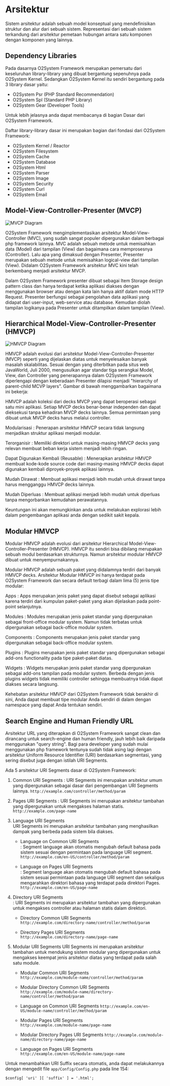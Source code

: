 # Arsitektur

Sistem arsitektur adalah sebuah model konseptual yang mendefinisikan struktur dan alur dari sebuah sistem. Representasi dari sebuah sistem terkandung dari arsitektur pemetaan hubungan antara satu komponen dengan komponen yang lainnya.

## Dependency Libraries

Pada dasarnya O2System Framework merupakan pemersatu dari keseluruhan library-library yang dibuat bergantung sepenuhnya pada O2System Kernel. Sedangkan O2System Kernel itu sendiri bergantung pada 3 library dasar yaitu:

- O2System Psr (PHP Standard Recommendation)
- O2System Spl (Standard PHP Library)
- O2System Gear (Developer Tools)

Untuk lebih jelasnya anda dapat membacanya di bagian Dasar dari O2System Framework.

Daftar library-library dasar ini merupakan bagian dari fondasi dari O2System Framework:

- O2System Kernel / Reactor
- O2System Filesystem
- O2System Cache
- O2System Database
- O2System Html
- O2System Parser
- O2System Image
- O2System Security
- O2System Curl
- O2System Email

## Model-View-Controller-Presenter (MVCP)

![MVCP Diagram](../../images/mvc.png)

O2System Framework mengimplementasikan arsitektur Model-View-Controller (MVC), yang sudah sangat populer dipergunakan dalam berbagai php framework lainnya. MVC adalah sebuah metode untuk memisahkan data (Model) dari tampilan (View) dan bagaimana cara memprosesnya (Controller). Lalu apa yang dimaksud dengan Presenter, Presenter merupakan sebuah metode untuk memisahkan logical-view dari tampilan (View). Didalam O2System Framework arsitektur MVC kini telah berkembang menjadi arsitektur MVCP.

Dalam O2System Framework presenter dibuat sebagai Item Storage design pattern class dan hanya terdapat ketika aplikasi diakses dengan menggunakan browser atau dengan kata lain hanya aktif dalam mode HTTP Request. Presenter berfungsi sebagai pengolahan data aplikasi yang didapat dari user-input, web-service atau database. Kemudian diolah tampilan logikanya pada Presenter untuk ditampilkan dalam tampilan (View).

## Hierarchical Model-View-Controller-Presenter (HMVCP)

![HMVCP Diagram](../../images/HMVCP.png)

HMVCP adalah evolusi dari arsitektur Model-View-Controller-Presenter (MVCP) seperti yang dijelaskan diatas untuk menyelesaikan banyak masalah skalabilitas. Sesuai dengan yang diterbitkan pada situs web JavaWorld, Juli 2000, mengusulkan agar standar tiga serangkai Model, View, dan Controller yang penerapannya dalam O2System Framework diperlengapi dengan keberadaan Presenter dilapisi menjadi "hierarchy of parent-child MCVP layers". Gambar di bawah menggambarkan bagaimana ini bekerja:

HMVCP adalah koleksi dari decks MVCP yang dapat beroperasi sebagai satu mini aplikasi. Setiap MVCP decks benar-benar independen dan dapat dieksekusi tanpa kehadiran MVCP decks lainnya. Semua permintaan yang dibuat untuk MVCP decks harus melalui controller.


Modularisasi 
: Penerapan arsitektur HMVCP secara tidak langsung menjadikan struktur aplikasi menjadi modular.

Terorganisir 
: Memiliki direktori untuk masing-masing HMVCP decks yang relevan membuat beban kerja sistem menjadi lebih ringan.

Dapat Digunakan Kembali (Reusable) 
: Menerapkan arsitektur HMVCP membuat kode-kode source code dari masing-masing HMVCP decks dapat digunakan kembali diproyek-proyek aplikasi lainnya.

Mudah Dirawat 
: Membuat aplikasi menjadi lebih mudah untuk dirawat tanpa harus mengganggu HMVCP decks lainnya.

Mudah Diperluas 
: Membuat aplikasi menjadi lebih mudah untuk diperluas tanpa mengorbankan kemudahan perawatannya.

Keuntungan ini akan memungkinkan anda untuk melakukan explorasi lebih dalam pengembangan aplikasi anda dengan sedikit sakit kepala.

## Modular HMVCP

Modular HMVCP adalah evolusi dari arsitektur Hierarchical Model-View-Controller-Presenter (HMVCP). HMVCP itu sendiri bisa dibilang merupakan sebuah modul berdasarkan strukturnya. Namun arsitektur modular HMVCP dibuat untuk menyempurnakannya.

Modular HMVCP adalah sebuah paket yang didalamnya terdiri dari banyak HMVCP decks. Arsitektur Modular HMVCP ini hanya terdapat pada O2System Framework dan secara default terbagi dalam lima (5) jenis tipe modular:

Apps 
: Apps merupakan jenis paket yang dapat disebut sebagai aplikasi karena terdiri dari kumpulan paket-paket yang akan dijelaskan pada point-point selanjutnya.

Modules 
: Modules merupakan jenis paket standar yang dipergunakan sebagai front-office modular system. Namun tidak terbatas untuk dipergunakan sebagai back-office modular system.

Components 
: Components merupakan jenis paket standar yang dipergunakan sebagai back-office modular system.

Plugins 
: Plugins merupakan jenis paket standar yang dipergunakan sebagai add-ons functionality pada tipe paket-paket diatas.

Widgets 
: Widgets merupakan jenis paket standar yang dipergunakan sebagai add-ons tampilan pada modular system. Berbeda dengan jenis plugins widgets tidak memiliki controller sehingga membuatnya tidak dapat diakses secara langsung.

Kehebatan arsitektur HMVCP dari O2System Framework tidak berakhir di sini, Anda dapat membuat tipe modular Anda sendiri di dalam dengan namespace yang dapat Anda tentukan sendiri.

## Search Engine and Human Friendly URL

Arsitektur URL yang diterapkan di O2System Framework sangat clean dan dirancang untuk search-engine dan human friendly, jauh lebih baik daripada menggunakan "query string". Bagi para developer yang sudah mulai menggunakan php framework tentunya sudah tidak asing lagi dengan arsitektur Uniform Resource Identifier (URI) berdasarkan segmentasi, yang sering disebut juga dengan istilah URI Segments.

Ada 5 arsitektur URI Segments dasar di O2System Framework:

1. Common URI Segments 
: URI Segments ini merupakan arsitektur umum yang dipergunakan sebagai dasar dari pengembangan URI Segments lainnya.
`http://example.com/controller/method/param`

2. Pages URI Segments 
: URI Segments ini merupakan arsitektur tambahan yang dipergunakan untuk mengakses halaman statis.
`http://example.com/page-name`

3. Language URI Segments   
URI Segments ini merupakan arsitektur tambahan yang menghasilkan dampak yang berbeda pada sistem bila diakses.

    - Language on Common URI Segments  
    : Segment language akan otomatis mengubah default bahasa pada sistem sesuai dengan permintaan pada language URI segment.
    `http://example.com/en-US/controller/method/param`

    - Language on Pages URI Segments  
    : Segment language akan otomatis mengubah default bahasa pada sistem sesuai permintaan pada language URI segment dan sekaligus mengarahkan direktori bahasa yang terdapat pada direktori Pages.
`http://example.com/en-US/page-name`

4. Directory URI Segments  
: URI Segments ini merupakan arsitektur tambahan yang dipergunakan untuk mengakses controller atau halaman statis dalam direktori.

    - Directory Common URI Segments  
    `http://example.com/directory-name/controller/method/param`

    - Directory Pages URI Segments  
    `http://example.com/directory-name/page-name`

5. Modular URI Segments 
URI Segments ini merupakan arsitektur tambahan untuk mendukung sistem modular yang dipergunakan untuk mengakses keempat jenis arsitektur diatas yang terdapat pada salah satu module.

    - Modular Common URI Segments  
    `http://example.com/module-name/controller/method/param`

    - Modular Directory Common URI Segments  `http://example.com/module-name/directory-name/controller/method/param`

    - Language on Common URI Segments  `http://example.com/en-US/module-name/controller/method/param`

    - Modular Pages URI Segments  
    `http://example.com/module-name/page-name`

    - Modular Directory Pages URI Segments  `http://example.com/module-name/directory-name/page-name`

    - Language on Pages URI Segments  
    `http://example.com/en-US/module-name/page-name`

Untuk menambahkan URI Suffix secara otomatis, anda dapat melakukannya dengan mengedit file `app/Config/Config.php` pada line 154: 

`$config[ 'uri' ][ 'suffix' ] = '.html';`